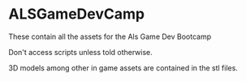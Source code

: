 # ALSGameDevCamp
These contain all the assets for the Als Game Dev Bootcamp

Don't access scripts unless told otherwise.

3D models among other in game assets are contained in the stl files.
